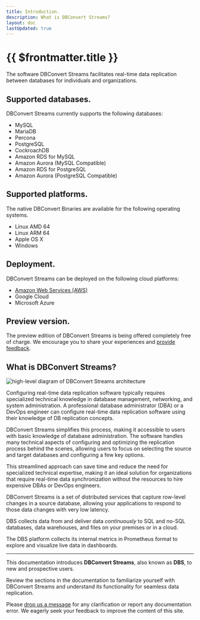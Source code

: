 ```yaml
---
title: Introduction.
description: What is DBConvert Streams?
layout: doc
lastUpdated: true
---
```


# {{ $frontmatter.title }}


The software DBConvert Streams facilitates real-time data replication between databases for individuals and organizations.  

## Supported databases.

DBConvert Streams currently supports the following databases:

- MySQL
- MariaDB
- Percona
- PostgreSQL   
- CockroachDB
- Amazon RDS for MySQL
- Amazon Aurora (MySQL Compatible)
- Amazon RDS for PostgreSQL
- Amazon Aurora (PostgreSQL Compatible)

## Supported platforms.
The native DBConvert Binaries are available for the following operating systems. 
- Linux AMD 64
- Linux ARM 64
- Apple OS X
- Windows

## Deployment.
DBConvert Streams can be deployed on the following cloud platforms: 
- [Amazon Web Services (AWS)](/guide/deploy-ec2)
- Google Cloud
- Microsoft Azure

## Preview version.
The preview edition of DBConvert Streams is being offered completely free of charge. We encourage you to share your experiences and [provide feedback](mailto:streams@dbconvert.com).

## What is DBConvert Streams?

![high-level diagram of DBConvert Streams architecture](/images/dbconvert-stream-high-level-diagram.png)

 
Configuring real-time data replication software typically requires specialized technical knowledge in database management, networking, and system administration. A professional database administrator (DBA) or a DevOps engineer can configure real-time data replication software using their knowledge of DB replication concepts. 

DBConvert Streams simplifies this process, making it accessible to users with basic knowledge of database administration. The software handles many technical aspects of configuring and optimizing the replication process behind the scenes, allowing users to focus on selecting the source and target databases and configuring a few key options. 

This streamlined approach can save time and reduce the need for specialized technical expertise, making it an ideal solution for organizations that require real-time data synchronization without the resources to hire expensive DBAs or DevOps engineers.

DBConvert Streams is a set of distributed services that capture row-level changes in a source database, allowing your applications to respond to those data changes with very low latency.

DBS collects data from and deliver data _continuously_ to SQL and no-SQL databases, data warehouses, and files on your premises or in a cloud.

The DBS platform collects its internal metrics in Prometheus format to explore and visualize live data in dashboards.


---

This documentation introduces **DBConvert Streams**, also known as **DBS**, to new and prospective users.

Review the sections in the documentation to familiarize yourself with DBConvert Streams and understand its functionality for seamless data replication.

Please [drop us a message](mailto:streams@dbconvert.com) for any clarification or report any documentation error. We eagerly seek your feedback to improve the content of this site.
